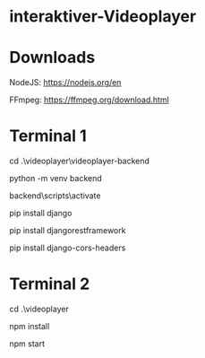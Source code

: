 # interaktiver-Videoplayer

# Downloads

NodeJS: https://nodejs.org/en

FFmpeg: https://ffmpeg.org/download.html

# Terminal 1
cd .\videoplayer\videoplayer-backend

python -m venv backend

backend\scripts\activate

pip install django

pip install djangorestframework

pip install django-cors-headers


# Terminal 2
cd .\videoplayer

npm install

npm start
